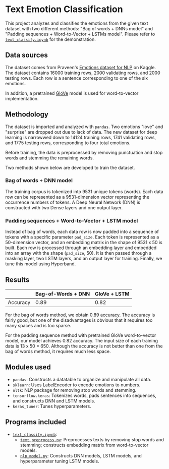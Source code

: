 # Text Emotion Classification
This project analyzes and classifies the emotions from the given text dataset with two different methods: "Bag of words + DNNs model" and "Padding sequences + Word-to-Vector + LSTMs model". Please refer to [`text_classify.ipynb`](./text_classify.ipynb) for the demonstration.


## Data sources
The dataset comes from Praveen's [Emotions dataset for NLP](https://www.kaggle.com/datasets/praveengovi/emotions-dataset-for-nlp) on Kaggle. The dataset contains 16000 training rows, 2000 validating rows, and 2000 testing rows. Each row is a sentence corresponding to one of the six emotions.

In addition, a pretrained [GloVe](https://nlp.stanford.edu/projects/glove/) model is used for word-to-vector implementation.


## Methodology
The dataset is imported and analyzed with `pandas`. Two emotions "love" and "surprise" are dropped out due to lack of data. The new dataset for deep learning is narrowwed down to 14124 training rows, 1741 validating rows, and 1775 testing rows, corresponding to four total emotions.

Before training, the data is preprocessed by removing punctuation and stop words and stemming the remaining words.

Two methods shown below are developed to train the dataset.

### Bag of words + DNN model
The training corpus is tokenized into 9531 unique tokens (words). Each data row can be represented as a 9531-dimension vector representing the occurrence numbers of tokens. A Deep Neural Network (DNN) is constructed with two Dense layers and one output layer.

### Padding sequences + Word-to-Vector + LSTM model
Instead of bag of words, each data row is now padded into a sequence of tokens with a specific parameter `pad_size`. Each token is represented as a 50-dimension vector, and an embedding matrix in the shape of 9531 x 50 is built. Each row is processed through an embedding layer and embedded into an array with the shape (`pad_size`, 50). It is then passed through a masking layer, two LSTM layers, and an output layer for training. Finally, we tune this model using Hyperband.


## Results

|          | Bag-of-Words + DNN | GloVe + LSTM |
|----------|--------------------|--------------|
| Accuracy | 0.89               | 0.82         |

For the bag of words method, we obtain 0.89 accuracy. The accuracy is fairly good, but one of the disadvantages is obvious that it requires too many spaces and is too sparse.

For the padding sequence method with pretrained GloVe word-to-vector model, our model achieves 0.82 accuracy. The input size of each training data is 13 x 50 = 650. Although the accuracy is not better than one from the bag of words method, it requires much less space.

## Modules used
* `pandas`: Constructs a datatable to organize and manipulate all data.
* `sklearn`: Uses LabelEncoder to encode emotions to numbers.
* `nltk`: NLP package for removing stop words and stemming.
* `tensorflow.keras`: Tokenizes words, pads sentences into sequences, and constructs DNN and LSTM models.
* `keras_tuner`: Tunes hyperparameters.

## Programs included
* [`text_classify.ipynb`](./text_classify.ipynb):
    * [`text_preprocess.py`](text_preprocess.py): Preprocesses texts by removing stop words and stemming; constructs embedding matrix from word-to-vector models.
    * [`nlp_model.py`](nlp_model.py): Constructs DNN models, LSTM models, and hyperparameter tuning LSTM models.
